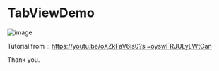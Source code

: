 # TabViewDemo

![image](https://github.com/chanoktrue/TabViewDemo/assets/3993516/f4425f46-b82e-4640-bf34-e5a5d328c91a)

Tutorial from :: https://youtu.be/oXZkFaV6is0?si=oyswFRJULyLWtCan

Thank you.
